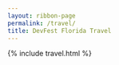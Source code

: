 ```yaml
---
layout: ribbon-page
permalink: /travel/
title: DevFest Florida Travel
---
```


{% include travel.html %}
